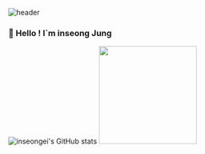 ![header](https://capsule-render.vercel.app/api?type=waving&color=timeGradient&text=Welcome%20to%20inseong's%20GitHub%20&animation=twinkling&fontSize=35&fontAlignY=40&fontAlign=70&height=250)

### 🤚 Hello ! I`m inseong Jung

![inseongei's GitHub stats](https://github-readme-stats.vercel.app/api?username=inseongei&show_icons=true&bg_color=00000000)
<img src="https://github-readme-stats.vercel.app/api/top-langs/?username=inseongei&layout=compact&theme=transparent" height="195px">






